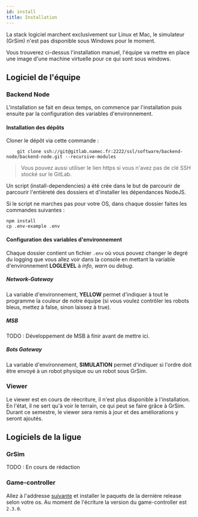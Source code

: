 ```yaml
---
id: install
title: Installation
---
```


La stack logiciel marchent exclusivement sur Linux et Mac, le simulateur (GrSim) n'est pas disponible sous Windows pour le moment.  

Vous trouverez ci-dessus l'installation manuel, l'équipe va mettre en place une image d'une machine virtuelle pour ce qui sont sous windows.

## Logiciel de l'équipe

### Backend Node

L'installation se fait en deux temps, on commence par l'installation puis ensuite par la configuration des variables d'environnement.

#### Installation des dépôts

Cloner le dépôt via cette commande :

```
    git clone ssh://git@gitlab.namec.fr:2222/ssl/software/backend-node/backend-node.git --recursive-modules
```

> Vous pouvez aussi utiliser le lien https si vous n'avez pas de clé SSH stocké sur le GitLab.

Un script (install-dependencies) a été crée dans le but de parcourir de parcourir l'entièreté des dossiers et d'installer les dépendances NodeJS.

Si le script ne marches pas pour votre OS, dans chaque dossier faites les commandes suivantes :
```
npm install
cp .env-example .env
```

#### Configuration des variables d'environnement

Chaque dossier contient un fichier `.env` où vous pouvez changer le degré du logging que vous allez voir dans la console en mettant la variable d'environnement **LOGLEVEL** à _info_, _warn_ ou _debug_.

##### Network-Gateway

La variable d'environnement, **YELLOW** permet d'indiquer à tout le programme la couleur de notre équipe (si vous voulez contrôler les robots bleus, mettez à false, sinon laissez à true).

##### MSB

TODO : Développement de MSB à finir avant de mettre ici.

##### Bots Gateway

La variable d'environnement, **SIMULATION** permet d'indiquer si l'ordre doit être envoyé à un robot physique ou un robot sous GrSim.

### Viewer

Le viewer est en cours de réecriture, il n'est plus disponible à l'installation.  
En l'état, il ne sert qu'à voir le terrain, ce qui peut se faire grâce à GrSim.  
Durant ce semestre, le viewer sera remis à jour et des améliorations y seront ajoutés.

## Logiciels de la ligue

### GrSim

TODO : En cours de rédaction

### Game-controller

Allez à l'addresse [suivante](https://github.com/RoboCup-SSL/ssl-game-controller) et installer le paquets de la dernière release selon votre os.
Au moment de l'écriture la version du game-controller est `2.3.0`.

